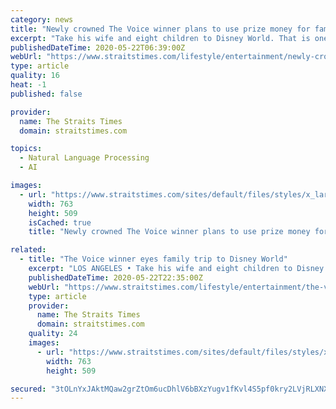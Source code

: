 ```yaml
---
category: news
title: "Newly crowned The Voice winner plans to use prize money for family trip to Disney World"
excerpt: "Take his wife and eight children to Disney World. That is one of the things Todd Tilghman, the newly crowned winner of The Voice, is planning to do with his cash prize of US$100,000.. Read more at straitstimes."
publishedDateTime: 2020-05-22T06:39:00Z
webUrl: "https://www.straitstimes.com/lifestyle/entertainment/newly-crowned-the-voice-winner-plans-to-use-prize-money-for-family-trip-to"
type: article
quality: 16
heat: -1
published: false

provider:
  name: The Straits Times
  domain: straitstimes.com

topics:
  - Natural Language Processing
  - AI

images:
  - url: "https://www.straitstimes.com/sites/default/files/styles/x_large/public/articles/2020/05/22/ab_tilghman_220520.jpg?itok=Kwt9lR3b"
    width: 763
    height: 509
    isCached: true
    title: "Newly crowned The Voice winner plans to use prize money for family trip to Disney World"

related:
  - title: "The Voice winner eyes family trip to Disney World"
    excerpt: "LOS ANGELES • Take his wife and eight children to Disney World. That is one of the things Todd Tilghman, the newly crowned winner of The Voice, is planning to do with his cash prize of US$100,000 (S$142,"
    publishedDateTime: 2020-05-22T22:35:00Z
    webUrl: "https://www.straitstimes.com/lifestyle/entertainment/the-voice-winner-eyes-family-trip-to-disney-world"
    type: article
    provider:
      name: The Straits Times
      domain: straitstimes.com
    quality: 24
    images:
      - url: "https://www.straitstimes.com/sites/default/files/styles/x_large/public/articles/2020/05/23/st_a20200523_adtodd23_5686230.jpg?itok=Uo9lkxce"
        width: 763
        height: 509

secured: "3tOLnYxJAktMQaw2grZtOm6ucDhlV6bBXzYugv1fKvl4S5pf0kry2LVjRLXNXwYXqtwxfP3zDvFjGNkogjspC8KdXR8txHFaR1pdYETzhS7xPTvhZd5eww5jjwyzRSClZdV2uFbO6gpIcR2bT5AiRM/FxvIr7cfLsm7W7DKY44TLFM4aYEP8lPGdRtq95NlxjjLhYm0OBkg6OT6eq6NI6H77lVGZAHXzPdzqBZPXUSOs2oQqX5KmsbB6SKDK30ADucE1YQ96LaOguHA494fAFXGjiAwxIx7s1jsSOUAirgq871HHaFuNj/+1V+EIJqj1;5fXHlHwFf7fv3PAmqSEkMA=="
---
```


